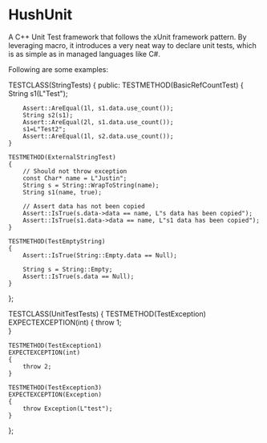 HushUnit
========

A C++ Unit Test framework that follows the xUnit framework pattern. By leveraging macro, it introduces a very neat way to declare unit tests, which is as simple as in managed languages like C#.

Following are some examples:

TESTCLASS(StringTests)
{
public:
	TESTMETHOD(BasicRefCountTest)
	{
		String s1(L"Test");

		Assert::AreEqual(1l, s1.data.use_count());
		String s2(s1);
		Assert::AreEqual(2l, s1.data.use_count());
		s1=L"Test2";
		Assert::AreEqual(1l, s2.data.use_count());
	}

	TESTMETHOD(ExternalStringTest)
	{
		// Should not throw exception
		const Char* name = L"Justin";
		String s = String::WrapToString(name);
		String s1(name, true);		

		// Assert data has not been copied
		Assert::IsTrue(s.data->data == name, L"s data has been copied");
		Assert::IsTrue(s1.data->data == name, L"s1 data has been copied");
	}

	TESTMETHOD(TestEmptyString)
	{
		Assert::IsTrue(String::Empty.data == Null);

		String s = String::Empty;
		Assert::IsTrue(s.data == Null);
	}
};

TESTCLASS(UnitTestTests)
{
    TESTMETHOD(TestException)
    EXPECTEXCEPTION(int)
    {
        throw 1;            
    }

    TESTMETHOD(TestException1)
    EXPECTEXCEPTION(int)
    {
        throw 2;
    }

    TESTMETHOD(TestException3)
    EXPECTEXCEPTION(Exception)
    {
        throw Exception(L"test");
    }
};
